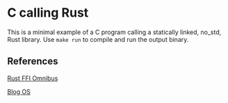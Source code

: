# C calling Rust
This is a minimal example of a C program calling a statically linked, no_std, Rust library. Use `make run` to compile and run the output binary. 

## References

[Rust FFI Omnibus](http://jakegoulding.com/rust-ffi-omnibus/)

[Blog OS](https://os.phil-opp.com/)
